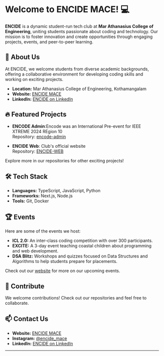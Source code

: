 # Welcome to ENCIDE MACE! 💻

**ENCIDE** is a dynamic student-run tech club at **Mar Athanasius College of Engineering**, uniting students passionate about coding and technology. Our mission is to foster innovation and create opportunities through engaging projects, events, and peer-to-peer learning.

## 🌟 About Us

At ENCIDE, we welcome students from diverse academic backgrounds, offering a collaborative environment for developing coding skills and working on exciting projects.

- **Location:** Mar Athanasius College of Engineering, Kothamangalam
- **Website:** [ENCIDE MACE](https://www.encidemace.xyz)
- **LinkedIn:** [ENCIDE on LinkedIn](https://www.linkedin.com/company/encide-mace/)

## 🔥 Featured Projects

- **ENCODE Admin**:Encode was an International Pre-event for IEEE XTREME 2024  REgion 10  
  Repository: [encode-admin](https://github.com/ENCIDE-MACE-OFFICIAL/encode-admin)

- **ENCIDE Web**: Club's official website  
  Repository: [ENCIDE-WEB](https://github.com/ENCIDE-MACE-OFFICIAL/ENCIDE-WEB)

Explore more in our repositories for other exciting projects!

## 🛠️ Tech Stack

- **Languages:** TypeScript, JavaScript, Python
- **Frameworks:** Next.js, Node.js
- **Tools:** Git, Docker

## 🏆 Events

Here are some of the events we host:

- **ICL 2.0:** An inter-class coding competition with over 300 participants.
- **EXCITE:** A 3-day event teaching coastal children about programming and web development.
- **DSA Blitz:** Workshops and quizzes focused on Data Structures and Algorithms to help students prepare for placements.

Check out our [website](https://www.encidemace.xyz) for more on our upcoming events.

## 🤝 Contribute

We welcome contributions! Check out our repositories and feel free to collaborate.

## 📫 Contact Us

- **Website:** [ENCIDE MACE](https://www.encidemace.xyz)
- **Instagram:** [@encide_mace](#)
- **LinkedIn:** [ENCIDE on LinkedIn](https://www.linkedin.com/company/encide-mace/)

---
